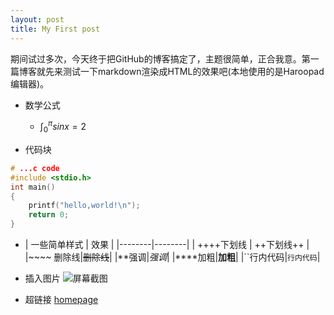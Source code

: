 ```yaml
---
layout: post
title: My First post
---
```


期间试过多次，今天终于把GitHub的博客搞定了，主题很简单，正合我意。第一篇博客就先来测试一下markdown渲染成HTML的效果吧(本地使用的是Haroopad编辑器)。

- 数学公式
	- $\int_0^\pi sinx = 2$

- 代码块
```c
# ...c code
#include <stdio.h>
int main()
{
	printf("hello,world!\n");
    return 0;
}
```

- | 一些简单样式 | 效果 |
|--------|--------|
|  ++++下划线      | ++下划线++       |
|\~\~\~\~ 删除线|~~删除线~~|
|**强调|*强调*|
|\*\*\*\*加粗|**加粗**|
|``行内代码|`行内代码`|

- 插入图片
![屏幕截图](/images/blog/2016-01-14-screen.png)

- 超链接
[homepage](http://xuliuchengxlc.github.io)